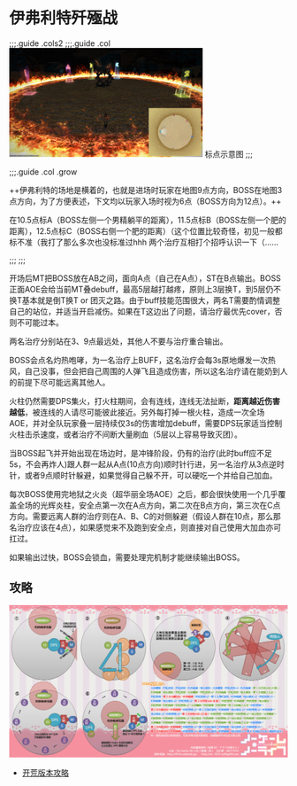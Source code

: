 # 伊弗利特歼殛战


;;;.guide .cols2
;;;.guide .col
<img src="./duty.assets/63.jpg" width="350px" />
标点示意图
;;;

;;;.guide .col .grow

++伊弗利特的场地是横着的，也就是进场时玩家在地图9点方向，BOSS在地图3点方向，为了方便表述，下文均以玩家入场时视为6点（BOSS方向为12点）。++

在10.5点标A（BOSS左侧一个男精躺平的距离），11.5点标B（BOSS左侧一个肥的距离），12.5点标C（BOSS右侧一个肥的距离）（这个位置比较奇怪，初见一般都标不准（我打了那么多次也没标准过hhh
两个<Role name="healer" />治疗互相打个招呼认识一下（……

;;;
;;;


开场后<Role name="tank" />MT把BOSS放在AB之间，面向A点（自己在A点），ST在B点输出。BOSS正面AOE会给当前MT叠<Status :id="375" name="灼伤" />debuff，最高5层越打越疼，原则上3层换T，到5层仍不换T基本就是倒T换T or 团灭之路。由于buff技能范围很大，两名T需要酌情调整自己的站位，并适当开启减伤。如果在T这边出了问题，请<Role name="healer" />治疗最优先cover，否则不可能过本。

<Role name="healer" />两名治疗分别站在3、9点最远处，其他人不要与治疗重合输出。

BOSS会点名灼热咆哮，为一名<Role name="healer" />治疗上<Status :id="1578" name="灼热" />BUFF，这名治疗会每3s原地爆发一次热风，自己没事，但会把自己周围的人弹飞且造成伤害，所以这名治疗请在能奶到人的前提下尽可能远离其他人。

火柱仍然需要<Role name="dps" />DPS集火，打火柱期间，会有<Status :id="377" name="火狱之锁" />连线，连线无法扯断，**距离越近伤害越低**，被连线的人请尽可能彼此接近。另外每打掉一根火柱，造成一次全场AOE，并对全队玩家叠一层持续仅3s的伤害增加debuff，需要DPS玩家适当控制火柱击杀速度，或者<Role name="healer" />治疗不间断大量刷血（5层以上容易导致灭团）。

当BOSS起飞并开始出现在场边时，是冲锋阶段，<Role name="healer" />仍有<Status :id="1578" name="灼热" />的治疗(此时buff应不足5s，不会再炸人)跟<Role name="tank" /><Role name="healer" /><Role name="dps" />人群一起从A点(10点方向)顺时针行进，<Role name="healer" />另一名治疗从3点逆时针，或者9点顺时针躲避，如果觉得自己躲不开，可以硬吃一个并给自己加血。

每次BOSS使用完地狱之火炎（超华丽全场AOE）之后，都会很快使用一个几乎覆盖全场的光辉炎柱，安全点第一次在A点方向，第二次在B点方向，第三次在C点方向。需要远离人群的治疗则在A、B、C的对侧躲避（假设人群在10点，那么那名治疗应该在4点），如果感觉来不及跑到安全点，则直接对自己使用大加血亦可扛过。

如果输出过快，BOSS会锁血，需要处理完机制才能继续输出BOSS。

## 攻略

<img src="./duty.assets/63_2.jpg" width="600px" />

* [开荒版本攻略](http://games.sina.com.cn/o/z/ff14/2014-10-08/1150576145.shtml)